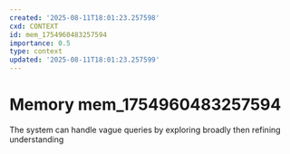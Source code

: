 ```yaml
---
created: '2025-08-11T18:01:23.257598'
cxd: CONTEXT
id: mem_1754960483257594
importance: 0.5
type: context
updated: '2025-08-11T18:01:23.257599'
---
```


# Memory mem_1754960483257594

The system can handle vague queries by exploring broadly then refining understanding